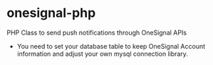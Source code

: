 # onesignal-php
PHP Class to send push notifications through OneSignal APIs

- You need to set your database table to keep OneSignal Account information and adjust your own mysql connection library.
